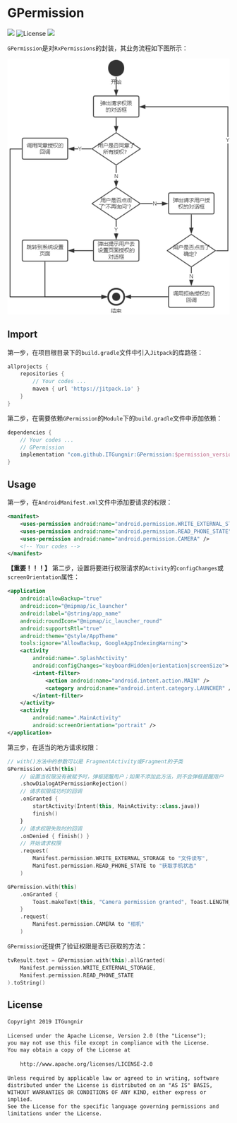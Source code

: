 # GPermission

[![](https://jitpack.io/v/ITGungnir/GPermission.svg)](https://jitpack.io/#ITGungnir/GPermission)
![License](https://img.shields.io/badge/License-Apache2.0-blue.svg)
![](https://img.shields.io/badge/Email-itgungnir@163.com-ff69b4.svg)

`GPermission`是对`RxPermissions`的封装，其业务流程如下图所示：

![](./images/g_permission_instruction.png)

## Import
第一步，在项目根目录下的`build.gradle`文件中引入`Jitpack`的库路径：
```groovy
allprojects {
    repositories {
        // Your codes ...
        maven { url 'https://jitpack.io' }
    }
}
```

第二步，在需要依赖`GPermission`的`Module`下的`build.gradle`文件中添加依赖：
```groovy
dependencies {
    // Your codes ...
    // GPermission
    implementation "com.github.ITGungnir:GPermission:$permission_version"
}
```

## Usage
第一步，在`AndroidManifest.xml`文件中添加要请求的权限：
```xml
<manifest>
    <uses-permission android:name="android.permission.WRITE_EXTERNAL_STORAGE" />
    <uses-permission android:name="android.permission.READ_PHONE_STATE" />
    <uses-permission android:name="android.permission.CAMERA" />
    <!-- Your codes -->
</manifest>
```

**【重要！！！】** 第二步，设置将要进行权限请求的`Activity`的`configChanges`或`screenOrientation`属性：
```xml
<application
    android:allowBackup="true"
    android:icon="@mipmap/ic_launcher"
    android:label="@string/app_name"
    android:roundIcon="@mipmap/ic_launcher_round"
    android:supportsRtl="true"
    android:theme="@style/AppTheme"
    tools:ignore="AllowBackup, GoogleAppIndexingWarning">
    <activity
        android:name=".SplashActivity"
        android:configChanges="keyboardHidden|orientation|screenSize">
        <intent-filter>
            <action android:name="android.intent.action.MAIN" />
            <category android:name="android.intent.category.LAUNCHER" />
        </intent-filter>
    </activity>
    <activity
        android:name=".MainActivity"
        android:screenOrientation="portrait" />
</application>
```

第三步，在适当的地方请求权限：
```kotlin
// with()方法中的参数可以是 FragmentActivity或Fragment的子类
GPermission.with(this)
    // 设置当权限没有被赋予时，弹框提醒用户；如果不添加此方法，则不会弹框提醒用户
    .showDialogAtPermissionRejection()
    // 请求权限成功时的回调
    .onGranted {
        startActivity(Intent(this, MainActivity::class.java))
        finish()
    }
    // 请求权限失败时的回调
    .onDenied { finish() }
    // 开始请求权限
    .request(
        Manifest.permission.WRITE_EXTERNAL_STORAGE to "文件读写",
        Manifest.permission.READ_PHONE_STATE to "获取手机状态"
    )
```
```kotlin
GPermission.with(this)
    .onGranted {
        Toast.makeText(this, "Camera permission granted", Toast.LENGTH_SHORT).show()
    }
    .request(
        Manifest.permission.CAMERA to "相机"
    )
```

`GPermission`还提供了验证权限是否已获取的方法：
```kotlin
tvResult.text = GPermission.with(this).allGranted(
    Manifest.permission.WRITE_EXTERNAL_STORAGE,
    Manifest.permission.READ_PHONE_STATE
).toString()
```

## License
```text
Copyright 2019 ITGungnir

Licensed under the Apache License, Version 2.0 (the "License");
you may not use this file except in compliance with the License.
You may obtain a copy of the License at

    http://www.apache.org/licenses/LICENSE-2.0

Unless required by applicable law or agreed to in writing, software
distributed under the License is distributed on an "AS IS" BASIS,
WITHOUT WARRANTIES OR CONDITIONS OF ANY KIND, either express or implied.
See the License for the specific language governing permissions and
limitations under the License.
```
